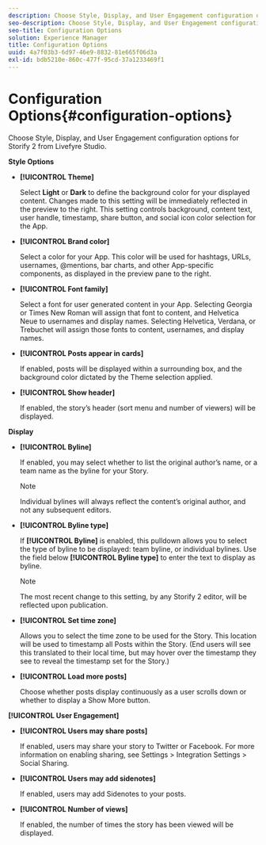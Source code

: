 ```yaml
---
description: Choose Style, Display, and User Engagement configuration options for Storify 2 from Livefyre Studio.
seo-description: Choose Style, Display, and User Engagement configuration options for Storify 2 from Livefyre Studio.
seo-title: Configuration Options
solution: Experience Manager
title: Configuration Options
uuid: 4a7f03b3-6d97-46e9-8832-81e665f06d3a
exl-id: bdb5210e-860c-477f-95cd-37a1233469f1
---
```

# Configuration Options{#configuration-options}

Choose Style, Display, and User Engagement configuration options for Storify 2 from Livefyre Studio.

**Style Options**

* **[!UICONTROL Theme]**

  Select **Light** or **Dark** to define the background color for your displayed content. Changes made to this setting will be immediately reflected in the preview to the right. This setting controls background, content text, user handle, timestamp, share button, and social icon color selection for the App.

* **[!UICONTROL Brand color]**

  Select a color for your App. This color will be used for hashtags, URLs, usernames, @mentions, bar charts, and other App-specific components, as displayed in the preview pane to the right.

* **[!UICONTROL Font family]**

  Select a font for user generated content in your App. Selecting Georgia or Times New Roman will assign that font to content, and Helvetica Neue to usernames and display names. Selecting Helvetica, Verdana, or Trebuchet will assign those fonts to content, usernames, and display names.

* **[!UICONTROL Posts appear in cards]**

  If enabled, posts will be displayed within a surrounding box, and the background color dictated by the Theme selection applied.

* **[!UICONTROL Show header]**

  If enabled, the story’s header (sort menu and number of viewers) will be displayed.

**Display**

* **[!UICONTROL Byline]**

  If enabled, you may select whether to list the original author’s name, or a team name as the byline for your Story.

  >[!NOTE]
  >
  >Individual bylines will always reflect the content’s original author, and not any subsequent editors.

* **[!UICONTROL Byline type]**

  If **[!UICONTROL Byline]** is enabled, this pulldown allows you to select the type of byline to be displayed: team byline, or individual bylines. Use the field below **[!UICONTROL Byline type]** to enter the text to display as byline.

  >[!NOTE]
  >
  >The most recent change to this setting, by any Storify 2 editor, will be reflected upon publication.

* **[!UICONTROL Set time zone]**

  Allows you to select the time zone to be used for the Story. This location will be used to timestamp all Posts within the Story. (End users will see this translated to their local time, but may hover over the timestamp they see to reveal the timestamp set for the Story.)

* **[!UICONTROL Load more posts]**

  Choose whether posts display continuously as a user scrolls down or whether to display a Show More button.

**[!UICONTROL User Engagement]**

* **[!UICONTROL Users may share posts]**

  If enabled, users may share your story to Twitter or Facebook. For more information on enabling sharing, see Settings > Integration Settings > Social Sharing.

* **[!UICONTROL Users may add sidenotes]**

  If enabled, users may add Sidenotes to your posts.

* **[!UICONTROL Number of views]**

  If enabled, the number of times the story has been viewed will be displayed.
